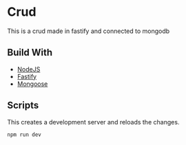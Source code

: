 # Crud

This is a crud made in fastify and connected to mongodb

## Build With

- [NodeJS](https://nodejs.org/)
- [Fastify](https://www.fastify.io/)
- [Mongoose](https://mongoosejs.com/)

## Scripts

This creates a development server and reloads the changes.

```bash
npm run dev
```
